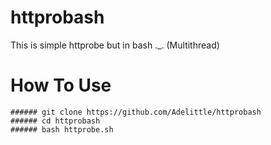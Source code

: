 # httprobash
This is simple httprobe but in bash ._. (Multithread)

# How To Use
```
###### git clone https://github.com/Adelittle/httprobash
###### cd httprobash
###### bash httprobe.sh
```
